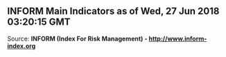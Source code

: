 ## INFORM Main Indicators as of Wed, 27 Jun 2018 03:20:15 GMT

Source: **INFORM (Index For Risk Management) - http://www.inform-index.org**